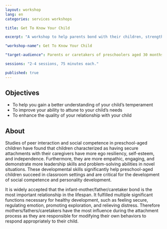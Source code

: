 ```yaml
---
layout: workshop
lang: en
categories: services workshops

title: Get To Know Your Child

excerpt: "A workshop to help parents bond with their children, strengthening the caregiver-child relationship to ensure healthy development."

"workshop-name": Get To Know Your Child

"target-audience": Parents or caretakers of preschoolers aged 30 months to 5 years old.

sessions: "2-4 sessions, 75 minutes each."

published: true
---
```


## Objectives
* To help you gain a better understanding of your child’s temperament
* To improve your ability to attune to your child’s needs
* To enhance the quality of your relationship with your child

## About
Studies of peer interaction and social competence in preschool-aged children have found that children characterized as having secure attachments with their caregivers have more ego resiliency, self-esteem, and independence.  Furthermore, they are more empathic, engaging, and demonstrate more leadership skills and problem-solving abilities in novel situations.  These developmental skills significantly help preschool-aged children succeed in classroom settings and are critical for the development of social competence and personality development.

It is widely accepted that the infant-mother/father/caretaker bond is the most important relationship in the lifespan.  It fulfilled multiple significant functions necessary for healthy development, such as feeling secure, regulating emotion, promoting exploration, and relieving distress. Therefore mothers/fathers/caretakers have the most influence during the attachment process as they are responsible for modifying their own behaviors to respond appropriately to their child.